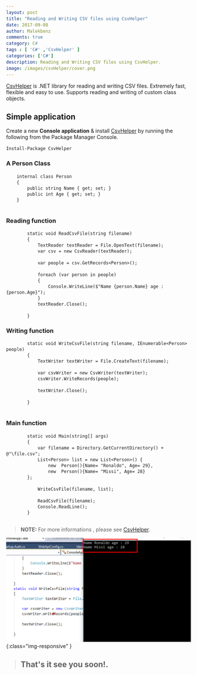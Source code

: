 ```yaml
---
layout: post
title: "Reading and Writing CSV files using CsvHelper"
date: 2017-09-08
author: Malekbenz
comments: true
category: C#
tags : [ 'C#' ,'CsvHelper' ]
categories: ['C#']
description: Reading and Writing CSV files using CsvHelper.
image: /images/csvHelper/cover.png
---
```



[CsvHelper](https://joshclose.github.io/CsvHelper/) is .NET library for reading and writing CSV files. Extremely fast, flexible and easy to use. Supports reading and writing of custom class objects.

 
## Simple application        

Create a new **Console application**  & install [CsvHelper](https://joshclose.github.io/CsvHelper/) by running the following from the Package Manager Console.

```
Install-Package CsvHelper

```

### A Person Class     

```
    internal class Person
    {
        public string Name { get; set; }
        public int Age { get; set; }
    }


```



### Reading function     

```
        static void ReadCsvFile(string filename)
        {
            TextReader textReader = File.OpenText(filename);
            var csv = new CsvReader(textReader);

            var people = csv.GetRecords<Person>();

            foreach (var person in people)
            {
                Console.WriteLine($"Name {person.Name} age : {person.Age}");
            }
            textReader.Close();

        }

```

### Writing  function     

```
        static void WriteCsvFile(string filename, IEnumerable<Person> people)
        {
            TextWriter textWriter = File.CreateText(filename);

            var csvWriter = new CsvWriter(textWriter);
            csvWriter.WriteRecords(people);

            textWriter.Close();

        }


```

### Main  function     

```
        static void Main(string[] args)
        {
            var filename = Directory.GetCurrentDirectory() + @"\file.csv";
            List<Person> list = new List<Person>() {
                new  Person(){Name= "Ronaldo", Age= 29},
                new  Person(){Name= "Missi", Age= 28}
        };

            WriteCsvFile(filename, list);

            ReadCsvFile(filename);
            Console.ReadLine();
        }


```



>
> **NOTE:** For more informations , please see  [CsvHelper](https://joshclose.github.io/CsvHelper/). 
> 

![CMD](/images/csvHelper/cover.png){:class="img-responsive" }

>
> ## That's it see you soon!.
> 
